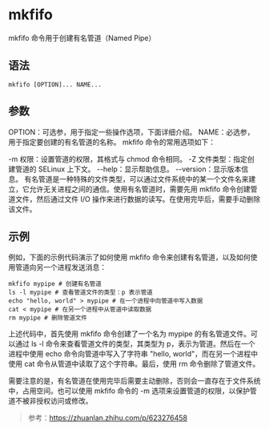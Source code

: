 mkfifo
===

mkfifo 命令用于创建有名管道（Named Pipe）

## 语法

```sehll
mkfifo [OPTION]... NAME...
```

## 参数

OPTION：可选参，用于指定一些操作选项，下面详细介绍。
NAME：必选参，用于指定要创建的有名管道的名称。
mkfifo 命令的常用选项如下：

-m 权限：设置管道的权限，其格式与 chmod 命令相同。
-Z 文件类型：指定创建管道的 SELinux 上下文。
--help：显示帮助信息。
--version：显示版本信息。
有名管道是一种特殊的文件类型，可以通过文件系统中的某一个文件名来建立，它允许无关进程之间的通信。使用有名管道时，需要先用 mkfifo 命令创建管道文件，然后通过文件 I/O 操作来进行数据的读写。在使用完毕后，需要手动删除该文件。

## 示例

例如，下面的示例代码演示了如何使用 mkfifo 命令来创建有名管道，以及如何使用管道向另一个进程发送消息：

```shell
mkfifo mypipe # 创建有名管道
ls -l mypipe # 查看管道文件的类型：p 表示管道
echo "hello, world" > mypipe # 在一个进程中向管道中写入数据
cat < mypipe # 在另一个进程中从管道中读取数据
rm mypipe # 删除管道文件
```
上述代码中，首先使用 mkfifo 命令创建了一个名为 mypipe 的有名管道文件。可以通过 ls -l 命令来查看管道文件的类型，其类型为 p，表示为管道。然后在一个进程中使用 echo 命令向管道中写入了字符串 "hello, world"，而在另一个进程中使用 cat 命令从管道中读取了这个字符串。最后，使用 rm 命令删除了管道文件。

需要注意的是，有名管道在使用完毕后需要主动删除，否则会一直存在于文件系统中，占用空间。也可以使用 mkfifo 命令的 -m 选项来设置管道的权限，以保护管道不被非授权访问或修改。

> 参考：https://zhuanlan.zhihu.com/p/623276458